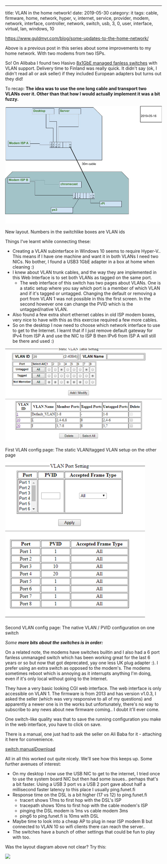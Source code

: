 ---
title: VLAN in the home network!
date: 2019-05-30
category: it
tags: cable, firmware, home, network, hyper, v, internet, service, provider, modem, network, interface, controller, network, switch, usb, 3, 0, user, interface, virtual, lan, windows, 10

https://www.guldmyr.com/blog/some-updates-to-the-home-network/

Above is a previous post in this series about some improvements to my home network. With two modems from two ISPs.

So! On Alibaba I found two Hasivo [8x1GbE managed fanless switches](https://www.aliexpress.com/item/8-Port-Gigabit-Managed-Switch-Managed-Ethernet-Switch-with-8-port-10-100-1000M-VLAN/1000007360495.html) with VLAN support. Delivery time to Finland was really quick. It didn't say (ok, I didn't read all or ask seller) if they included European adapters but turns out they did!

To recap: **The idea was to use the one long cable and transport two VLANs over it. Other than that how I would actually implement it was a bit fuzzy.**

![](images/home-net-current-20190516-2.jpg)

New layout. Numbers in the switchlike boxes are VLAN ids

Things I've learnt while connecting these:

- Creating a VLAN subinterface in Windows 10 seems to require Hyper-V.. This means if I have one machine and want it in both VLANs I need two NICs. No bother, I found a USB3 1GbE adapter in a box at home when cleaning :)
- I knew about VLAN trunk cables, and the way they are implemented in this Web Interface is to set both VLANs as tagged on the same port.
    - The web interface of this switch has two pages about VLANs. One is a static setup where you say which port is a member of which VLAN and if it's tagged or untagged. Changing the default or removing a port from VLAN 1 was not possible in this the first screen. In the second however one can change the PVID which is the untagged/native VLAN.
- Also found a few extra short ethernet cables in old ISP modem boxes, very nice to have with this as this exercise required a few more cables.
- So on the desktop I now need to choose which network interface to use to get to the Internet. I learnt that if I just remove default gateway for IPv4 from ISP A and use the NIC to ISP B then IPv6 from ISP A will still be there and used :)

![](images/static_vlan_setup.png)

First VLAN config page: The static VLAN/tagged VLAN setup on the other page

![](images/modemb_untagged.png)

Second VLAN config page: The native VLAN / PVID configuration on one switch

_Some **more bits about the switches is in order:**_

On a related note, the modems have switches builtin and I also had a 6 port fanless unmanaged switch which has been working great for the last 6 years or so but now that got deprecated, yay one less UK plug adapter :). I prefer using an extra switch as opposed to the modem's. The modems sometimes reboot which is annoying as it interrupts anything I'm doing, even if it's only local without going to the Internet.

They have a very basic looking CGI web interface. The web interface is only accessible on VLAN 1. The firmware is from 2013 and has version v1.0.3, I asked the seller (which was very responsive to all of my questions) and apparently a newer one is in the works but unfortunately, there's no way to subscribe to any news about new firmware coming.. I doubt it'll ever come.  
  
One switch-like quality was that to save the running configuration you make in the web interface, you have to click on save.

There is a manual, one just had to ask the seller on Ali Baba for it - attaching it here for convenience.

[switch manual](https://www.guldmyr.com/blog/wp-content/uploads/SW1008WEB-managed-switch-manual-1.pdf)[Download](https://www.guldmyr.com/blog/wp-content/uploads/SW1008WEB-managed-switch-manual-1.pdf)

All in all this worked out quite nicely. We'll see how this keeps up. Some further avenues of interest:

- On my desktop I now use the USB NIC to get to the internet, I tried once to use the system board NIC but then had some issues.. perhaps that's a bit faster. Using a USB 3 port vs a USB 2 port gave about half a millisecond faster latency to this place I usually ping.funet.fi
- Response time on the DSL is a bit higher (17 vs 12) to ping.funet.fi
    - tracert shows 17ms to first hop with the DSL's ISP
    - tracepath shows 10ms to first hop with the cable modem's ISP
    - pinging the DSL modem is 1ms vs cable modem 3ms
    - ping6 to ping.funet.fi is 10ms with DSL
- Maybe time to look into a cheap AP to plug in near ISP modem B but connected to VLAN 10 so wifi clients there can reach the server..
- The switches have a bunch of other settings that could be fun to play with too.

Was the layout diagram above not clear? Try this:

![](https://lh5.googleusercontent.com/ZtYmLJgLMLOlWOvYaNZ47I7KnI0HwTrqWw8u9JlhxVgdJJpt7whfeeccwekT-OcJ_jTP2HqOqkV4Ry0fTd3VAB0YH7pGlcxlUatlWSzpSCFiYhLW2cgc3fDknkY0vJ9xn5fuXqHM)
